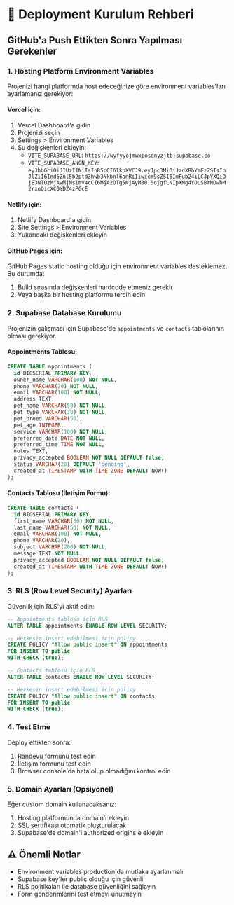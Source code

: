 # 🚀 Deployment Kurulum Rehberi

## GitHub'a Push Ettikten Sonra Yapılması Gerekenler

### 1. Hosting Platform Environment Variables

Projenizi hangi platformda host edeceğinize göre environment variables'ları ayarlamanız gerekiyor:

#### **Vercel için:**

1. Vercel Dashboard'a gidin
2. Projenizi seçin
3. Settings > Environment Variables
4. Şu değişkenleri ekleyin:
   - `VITE_SUPABASE_URL`: `https://wyfyyojmwxposdnyzjtb.supabase.co`
   - `VITE_SUPABASE_ANON_KEY`: `eyJhbGciOiJIUzI1NiIsInR5cCI6IkpXVCJ9.eyJpc3MiOiJzdXBhYmFzZSIsInJlZiI6Ind5Znl5b2ptd3hwb3Nkbnl6anRiIiwicm9sZSI6ImFub24iLCJpYXQiOjE3NTQzMjAwMjMsImV4cCI6MjA2OTg5NjAyM30.6ojgfLNIpXMg4YDUSBrMDwhM2rxoQicXC0YDZ4zPGcE`

#### **Netlify için:**

1. Netlify Dashboard'a gidin
2. Site Settings > Environment Variables
3. Yukarıdaki değişkenleri ekleyin

#### **GitHub Pages için:**

GitHub Pages static hosting olduğu için environment variables desteklemez. Bu durumda:

1. Build sırasında değişkenleri hardcode etmeniz gerekir
2. Veya başka bir hosting platformu tercih edin

### 2. Supabase Database Kurulumu

Projenizin çalışması için Supabase'de `appointments` ve `contacts` tablolarının olması gerekiyor.

#### Appointments Tablosu:

```sql
CREATE TABLE appointments (
  id BIGSERIAL PRIMARY KEY,
  owner_name VARCHAR(100) NOT NULL,
  phone VARCHAR(20) NOT NULL,
  email VARCHAR(100) NOT NULL,
  address TEXT,
  pet_name VARCHAR(50) NOT NULL,
  pet_type VARCHAR(30) NOT NULL,
  pet_breed VARCHAR(50),
  pet_age INTEGER,
  service VARCHAR(100) NOT NULL,
  preferred_date DATE NOT NULL,
  preferred_time TIME NOT NULL,
  notes TEXT,
  privacy_accepted BOOLEAN NOT NULL DEFAULT false,
  status VARCHAR(20) DEFAULT 'pending',
  created_at TIMESTAMP WITH TIME ZONE DEFAULT NOW()
);
```

#### Contacts Tablosu (İletişim Formu):

```sql
CREATE TABLE contacts (
  id BIGSERIAL PRIMARY KEY,
  first_name VARCHAR(50) NOT NULL,
  last_name VARCHAR(50) NOT NULL,
  email VARCHAR(100) NOT NULL,
  phone VARCHAR(20),
  subject VARCHAR(200) NOT NULL,
  message TEXT NOT NULL,
  privacy_accepted BOOLEAN NOT NULL DEFAULT false,
  created_at TIMESTAMP WITH TIME ZONE DEFAULT NOW()
);
```

### 3. RLS (Row Level Security) Ayarları

Güvenlik için RLS'yi aktif edin:

```sql
-- Appointments tablosu için RLS
ALTER TABLE appointments ENABLE ROW LEVEL SECURITY;

-- Herkesin insert edebilmesi için policy
CREATE POLICY "Allow public insert" ON appointments
FOR INSERT TO public
WITH CHECK (true);

-- Contacts tablosu için RLS
ALTER TABLE contacts ENABLE ROW LEVEL SECURITY;

-- Herkesin insert edebilmesi için policy
CREATE POLICY "Allow public insert" ON contacts
FOR INSERT TO public
WITH CHECK (true);
```

### 4. Test Etme

Deploy ettikten sonra:

1. Randevu formunu test edin
2. İletişim formunu test edin
3. Browser console'da hata olup olmadığını kontrol edin

### 5. Domain Ayarları (Opsiyonel)

Eğer custom domain kullanacaksanız:

1. Hosting platformunda domain'i ekleyin
2. SSL sertifikası otomatik oluşturulacak
3. Supabase'de domain'i authorized origins'e ekleyin

## ⚠️ Önemli Notlar

- Environment variables production'da mutlaka ayarlanmalı
- Supabase key'ler public olduğu için güvenli
- RLS politikaları ile database güvenliğini sağlayın
- Form gönderimlerini test etmeyi unutmayın
